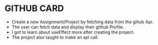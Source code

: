 # GITHUB CARD

* Create a new Assignment/Project by fetching data from the gihub Api.
* The user can fetch data and display their github Profile.
* I got to learn about useEffect more after creating the project.
* The project also taught to make an api call.